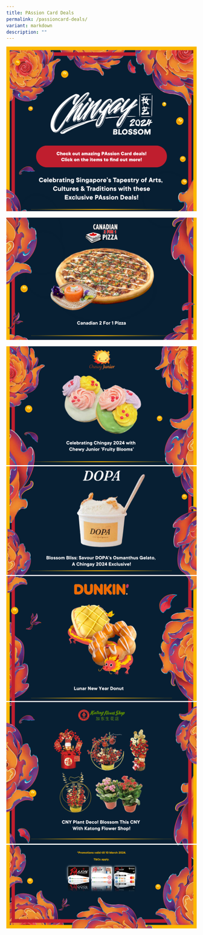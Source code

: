 ```yaml
---
title: PAssion Card Deals
permalink: /passioncard-deals/
variant: markdown
description: ""
---
```

<div style="display: block; overflow:hidden; text-decoration: none;  max-width: 50rem;">
<div style="max-width:50rem; overflow:hidden;"><a href="https://www.onepa.gov.sg/passion-card/passion-deals"><img style="min-height:12rem; object-fit: cover; position:relative; top:rem;" src="/images/PAssionCard%20Deals/PC_Deals_1.png"></a></div><a href="https://www.onepa.gov.sg/passion-card/passion-deals" target="_blank; display:none;">

</a><div style="max-width:50rem; overflow:hidden;"><a href="https://www.onepa.gov.sg/passion-card/passion-deals" target="_self; display:none;"></a><a href="https://www.onepa.gov.sg/passion-card/passion-deals/10-percent-off-canadian-2-for-1-pizza-for-passion-members" target="_blank; display:none;"><img style="min-height:12rem; object-fit: cover; position:relative; top:rem;" src="/images/PAssionCard%20Deals/PC_Deals_2.png"></a></div>

	
<div style="max-width:50rem; overflow:hidden;"><a href="https://www.onepa.gov.sg/passion-card/passion-deals/celebrating-chingay-2024-with-chewy-junior-fruity-blooms" target="_self; display:none;"><img style="min-height:12rem; object-fit: cover; position:relative; top:rem;" src="/images/PAssionCard%20Deals/PC_Deals_3.png"></a></div>

	
<div style="max-width:50rem; overflow:hidden;"><a href="https://www.onepa.gov.sg/passion-card/passion-deals/blossom-bliss-savour-dopas-osmanthus-gelato-a-chingay-2024-exclusive" target="_self; display:none;"><img style="min-height:12rem; object-fit: cover; position:relative; top:rem;" src="/images/PAssionCard%20Deals/PC_Deals_4.png"></a></div>

	
<div style="max-width:50rem; overflow:hidden;"><a href="https://www.onepa.gov.sg/passion-card/passion-deals/get-1-free-lunar-new-year-donut-with-any-in-store-ala-carte-coffee-purchase" target="_self; display:none;"><img style="min-height:12rem; object-fit: cover; position:relative; top:rem;" src="/images/PAssionCard%20Deals/PC_Deals_5.png"></a></div>

	
<div style="max-width:50rem; overflow:hidden;"><a href="https://www.onepa.gov.sg/passion-card/passion-deals/10-percent-off-selected-cny-plant-deco" target="_self; display:none;"><img style="min-height:12rem; object-fit: cover; position:relative; top:rem;" src="/images/PAssionCard%20Deals/PC_Deals_6.png"></a></div>

	
<div style="max-width:50rem; overflow:hidden;"><img style="min-height:12rem; object-fit: cover; position:relative; top:rem;" src="/images/PAssionCard%20Deals/PC_Deals_7.png"></div>

	
	

</div>